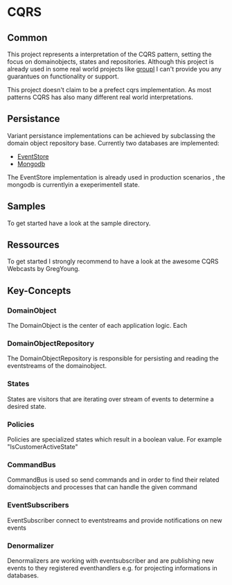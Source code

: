 # CQRS


## Common
This project represents a interpretation of the CQRS pattern, setting the focus on domainobjects, states and repositories.
Although this project is already used in some real world projects like [groupl](https://www.groupl.de) I can't provide you any guarantues on functionality or support.

This project doesn't claim to be a prefect cqrs implementation. As most patterns CQRS has also many different real world interpretations.

## Persistance
Variant persistance implementations can be achieved by subclassing the domain object repository base. 
Currently two databases are implemented:
- [EventStore](https://geteventstore.com/)
- [Mongodb](https://www.mongodb.com/)

The EventStore implementation is already used in production scenarios , the mongodb is currentlyin a exeperimentell state.

## Samples
To get started have a look at the sample directory.


## Ressources
To get started I strongly recommend to have a look at the awesome CQRS Webcasts by GregYoung.


## Key-Concepts
### DomainObject
The DomainObject is the center of each application logic. Each

### DomainObjectRepository
The DomainObjectRepository is responsible for persisting and reading the eventstreams of the domainobject.

### States
States are visitors that are iterating over stream of events to determine a desired state.

### Policies
Policies are specialized states which result in a boolean value. For example "IsCustomerActiveState"

### CommandBus
CommandBus is used so send commands and in order to find their related domainobjects and processes that can handle the given command

### EventSubscribers
EventSubscriber connect to eventstreams and provide notifications on new events

### Denormalizer
Denormalizers are working with eventsubscriber and are publishing new events to they registered eventhandlers e.g. for projecting informations in databases.

